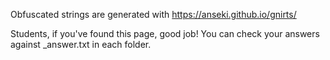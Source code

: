 Obfuscated strings are generated with https://anseki.github.io/gnirts/

Students, if you've found this page, good job! You can check your answers against _answer.txt in each folder.
